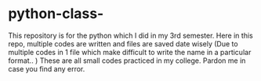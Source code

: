 # python-class-
This repository is for the python which I did in my 3rd semester.
Here in this repo,  multiple codes are written and files are saved date wisely
(Due to multiple codes in 1 file which make difficult to write the name in a particular format.. )
These are all small codes practiced in my college. 
Pardon me in case you find any error.
